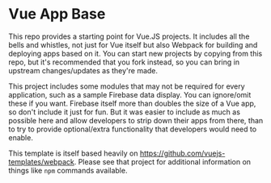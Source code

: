 # Vue App Base

This repo provides a starting point for Vue.JS projects. It includes all the bells and whistles,
not just for Vue itself but also Webpack for building and deploying apps based on it. You can
start new projects by copying from this repo, but it's recommended that you fork instead, so
you can bring in upstream changes/updates as they're made.

This project includes some modules that may not be required for every application, such as a
sample Firebase data display. You can ignore/omit these if you want. Firebase itself more than
doubles the size of a Vue app, so don't include it just for fun. But it was easier to include
as much as possible here and allow developers to strip down their apps from there, than to
try to provide optional/extra functionality that developers would need to enable.

This template is itself based heavily on https://github.com/vuejs-templates/webpack. Please
see that project for additional information on things like `npm` commands available.

